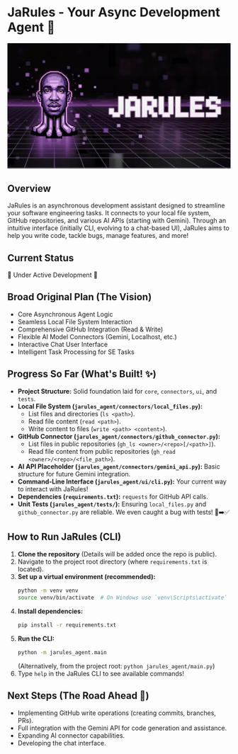 # JaRules - Your Async Development Agent 🤖

![JaRules Asynchronous Development Assistant](https://raw.githubusercontent.com/witchcraftery/jarules/main/jarules_title-card.jpg)

## Overview

JaRules is an asynchronous development assistant designed to streamline your software engineering tasks. It connects to your local file system, GitHub repositories, and various AI APIs (starting with Gemini). Through an intuitive interface (initially CLI, evolving to a chat-based UI), JaRules aims to help you write code, tackle bugs, manage features, and more!

## Current Status

🚧 Under Active Development 🚧

## Broad Original Plan (The Vision)

*   Core Asynchronous Agent Logic
*   Seamless Local File System Interaction
*   Comprehensive GitHub Integration (Read & Write)
*   Flexible AI Model Connectors (Gemini, Localhost, etc.)
*   Interactive Chat User Interface
*   Intelligent Task Processing for SE Tasks

## Progress So Far (What's Built! ✨)

*   **Project Structure:** Solid foundation laid for `core`, `connectors`, `ui`, and `tests`.
*   **Local File System (`jarules_agent/connectors/local_files.py`):**
    *   List files and directories (`ls <path>`).
    *   Read file content (`read <path>`).
    *   Write content to files (`write <path> <content>`).
*   **GitHub Connector (`jarules_agent/connectors/github_connector.py`):**
    *   List files in public repositories (`gh_ls <owner>/<repo>[/<path>]`).
    *   Read file content from public repositories (`gh_read <owner>/<repo>/<file_path>`).
*   **AI API Placeholder (`jarules_agent/connectors/gemini_api.py`):** Basic structure for future Gemini integration.
*   **Command-Line Interface (`jarules_agent/ui/cli.py`):** Your current way to interact with JaRules!
*   **Dependencies (`requirements.txt`):** `requests` for GitHub API calls.
*   **Unit Tests (`jarules_agent/tests/`):** Ensuring `local_files.py` and `github_connector.py` are reliable. We even caught a bug with tests! 🐞➡️✅

## How to Run JaRules (CLI)

1.  **Clone the repository** (Details will be added once the repo is public).
2.  Navigate to the project root directory (where `requirements.txt` is located).
3.  **Set up a virtual environment (recommended):**
    ```bash
    python -m venv venv
    source venv/bin/activate  # On Windows use `venv\Scripts\activate`
    ```
4.  **Install dependencies:**
    ```bash
    pip install -r requirements.txt
    ```
5.  **Run the CLI:**
    ```bash
    python -m jarules_agent.main
    ```
    (Alternatively, from the project root: `python jarules_agent/main.py`)
6.  Type `help` in the JaRules CLI to see available commands!

## Next Steps (The Road Ahead 🚀)

*   Implementing GitHub write operations (creating commits, branches, PRs).
*   Full integration with the Gemini API for code generation and assistance.
*   Expanding AI connector capabilities.
*   Developing the chat interface.
